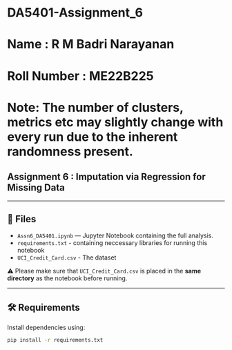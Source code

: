 # DA5401-Assignment_6
# Name : R M Badri Narayanan
# Roll Number : ME22B225

# Note: The number of clusters, metrics etc may slightly change with every run due to the inherent randomness present.


## Assignment 6 : Imputation via Regression for Missing Data

---

## 📂 Files
- `Assn6_DA5401.ipynb` — Jupyter Notebook containing the full analysis.  
- `requirements.txt` - containing neccessary libraries for running this notebook
- `UCI_Credit_Card.csv` - The dataset

⚠️ Please make sure that `UCI_Credit_Card.csv` is placed in the **same directory** as the notebook before running.

---

## 🛠️ Requirements
Install dependencies using:

```bash
pip install -r requirements.txt

